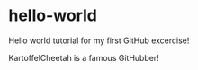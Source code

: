 # hello-world
Hello world tutorial for my first GitHub excercise!

KartoffelCheetah is a famous GitHubber!
